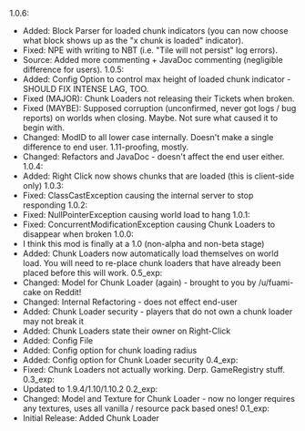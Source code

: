 1.0.6:
* Added: Block Parser for loaded chunk indicators (you can now choose what block shows up as the "x chunk is loaded" indicator).
* Fixed: NPE with writing to NBT (i.e. "Tile will not persist" log errors).
* Source: Added more commenting + JavaDoc commenting (negligible difference for users).
1.0.5:
* Added: Config Option to control max height of loaded chunk indicator - SHOULD FIX INTENSE LAG, TOO.
* Fixed (MAJOR): Chunk Loaders not releasing their Tickets when broken.
* Fixed (MAYBE): Supposed corruption (unconfirmed, never got logs / bug reports) on worlds when closing. Maybe. Not sure what caused it to begin with.
* Changed: ModID to all lower case internally. Doesn't make a single difference to end user. 1.11-proofing, mostly.
* Changed: Refactors and JavaDoc - doesn't affect the end user either.
1.0.4:
* Added: Right Click now shows chunks that are loaded (this is client-side only)
1.0.3:
* Fixed: ClassCastException causing the internal server to stop responding
1.0.2:
* Fixed: NullPointerException causing world load to hang
1.0.1:
* Fixed: ConcurrentModificationException causing Chunk Loaders to disappear when broken
1.0.0:
* I think this mod is finally at a 1.0 (non-alpha and non-beta stage)
* Added: Chunk Loaders now automatically load themselves on world load. You will need to re-place chunk loaders that have already been placed before this will work.
0.5_exp:
* Changed: Model for Chunk Loader (again) - brought to you by /u/fuami-cake on Reddit!
* Changed: Internal Refactoring - does not effect end-user
* Added: Chunk Loader security - players that do not own a chunk loader may not break it
* Added: Chunk Loaders state their owner on Right-Click
* Added: Config File
* Added: Config option for chunk loading radius
* Added: Config option for Chunk Loader security
0.4_exp:
* Fixed: Chunk Loaders not actually working. Derp. GameRegistry stuff.
0.3_exp:
* Updated to 1.9.4/1.10/1.10.2
0.2_exp:
* Changed: Model and Texture for Chunk Loader - now no longer requires any textures, uses all vanilla / resource pack based ones!
0.1_exp:
* Initial Release: Added Chunk Loader